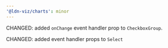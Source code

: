 ```yaml
---
'@ldn-viz/charts': minor
---
```


CHANGED: added `onChange` event handler prop to `CheckboxGroup`.

CHANGED: added event handler props to `Select`
